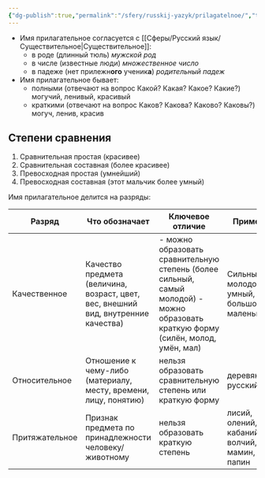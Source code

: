 ```yaml
---
{"dg-publish":true,"permalink":"/sfery/russkij-yazyk/prilagatelnoe/","tags":["Русский"]}
---
```


- Имя прилагательное согласуется с [[Сферы/Русский язык/Существительное\|Существительное]]:
    - в роде (длинный тюль) *мужской род*
    - в числе (известные люди) *множественное число*
    - в падеже (нет прилежн**ого** ученик**а**) *родительный падеж*
- Имя прилагательное бывает:
     - полными (отвечают на вопрос Какой? Какая? Какое? Какие?) могучий, ленивый, красивый
     - краткими (отвечают на вопрос Каков? Какова? Каково? Каковы?) могуч, ленив, красив
## Степени сравнения
1. Сравнительная простая (красивее)
2. Сравнительная составная (более красивее)
3. Превосходная простая (умнейший)
4. Превосходная составная (этот мальчик более умный)

Имя прилагательное делится на разряды:

| Разряд         | Что обозначает                                                                     | Ключевое отличие                                                                                                                                                  | Примеры                                      |
| -------------- | ---------------------------------------------------------------------------------- | ----------------------------------------------------------------------------------------------------------------------------------------------------------------- | -------------------------------------------- |
| Качественное   | Качество предмета (величина, возраст, цвет, вес, внешний вид, внутренние качества) | - можно образовать сравнительную степень (более сильный, самый молодой)                                - можно образовать краткую форму (силён, молод, умён, мал) | Сильный, молодой, умный, большой, маленький  |
| Относительное  | Отношение к чему-либо (материалу, месту, времени, лицу, понятию)                   | нельзя образовать сравнительную степень или краткую форму                                                                                                         | деревянный, русский                          |
| Притяжательное | Признак предмета по принадлежности человеку/животному                              | нельзя образовать краткую степень                                                                                                                                 | лисий, олений, кабаний, волчий, мамин, папин |
